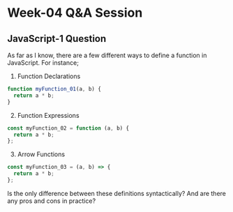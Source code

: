 # Week-04 Q&A Session

## JavaScript-1 Question

As far as I know, there are a few different ways to define a function in JavaScript. For instance;

1. Function Declarations
   
  ```JavaScript
  function myFunction_01(a, b) {
    return a * b;
  }
  ```
2. Function Expressions
   
  ```JavaScript
  const myFunction_02 = function (a, b) {
    return a * b;
  };
  ```
3. Arrow Functions

  ```JavaScript
  const myFunction_03 = (a, b) => {
    return a * b;
  };
  ```
Is the only difference between these definitions syntactically? And are there any pros and cons in practice?